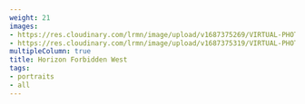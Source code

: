 ```yaml
---
weight: 21
images:
- https://res.cloudinary.com/lrmn/image/upload/v1687375269/VIRTUAL-PHOTOGRAPHY/hfw/lrmn-aloy_29_aeamd9.jpg
- https://res.cloudinary.com/lrmn/image/upload/v1687375319/VIRTUAL-PHOTOGRAPHY/hfw/lrmn-aloy_75_sfz9hi.jpg
multipleColumn: true
title: Horizon Forbidden West
tags:
- portraits
- all
---
```

